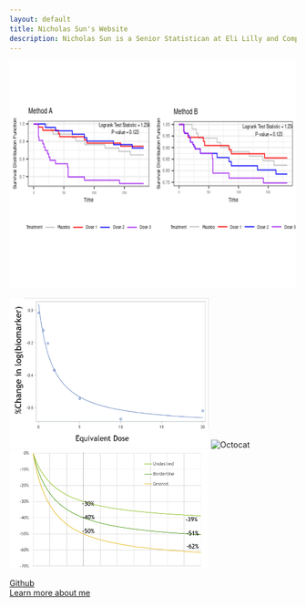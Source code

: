 ```yaml
---
layout: default
title: Nicholas Sun's Website
description: Nicholas Sun is a Senior Statistican at Eli Lilly and Company.
---
```

<div class="row marketing">
	<div class="col-sm-4">
	<img  class="img-circle avatar" alt="km" src="./file/KM_plot.png" width="800" height="400">
	</div>
</div>

![KM_Plot](./file/model1.png) ![Octocat](https://github.githubassets.com/images/icons/emoji/octocat.png)<br/>
![KM_Plot](./file/3model.png) <br/>
 
[Github](https://github.com/nicksun1)<br/>
[Learn more about me](./about/index.md)

